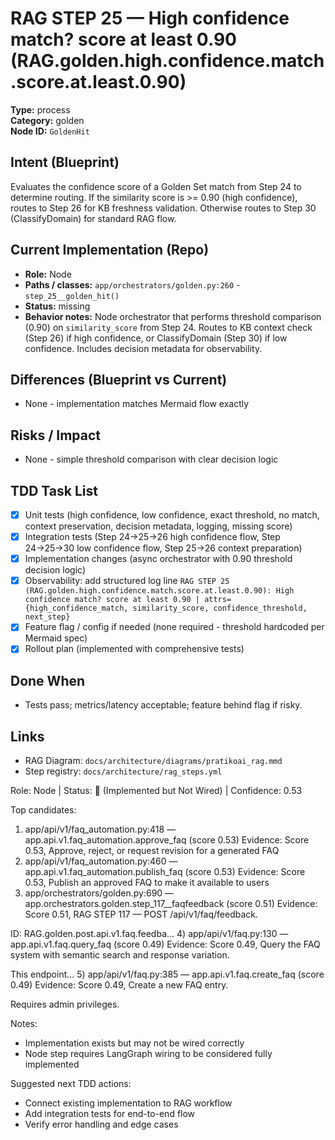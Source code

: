 # RAG STEP 25 — High confidence match? score at least 0.90 (RAG.golden.high.confidence.match.score.at.least.0.90)

**Type:** process  
**Category:** golden  
**Node ID:** `GoldenHit`

## Intent (Blueprint)
Evaluates the confidence score of a Golden Set match from Step 24 to determine routing. If the similarity score is >= 0.90 (high confidence), routes to Step 26 for KB freshness validation. Otherwise routes to Step 30 (ClassifyDomain) for standard RAG flow.

## Current Implementation (Repo)
- **Role:** Node
- **Paths / classes:** `app/orchestrators/golden.py:260` - `step_25__golden_hit()`
- **Status:** missing
- **Behavior notes:** Node orchestrator that performs threshold comparison (0.90) on `similarity_score` from Step 24. Routes to KB context check (Step 26) if high confidence, or ClassifyDomain (Step 30) if low confidence. Includes decision metadata for observability.

## Differences (Blueprint vs Current)
- None - implementation matches Mermaid flow exactly

## Risks / Impact
- None - simple threshold comparison with clear decision logic

## TDD Task List
- [x] Unit tests (high confidence, low confidence, exact threshold, no match, context preservation, decision metadata, logging, missing score)
- [x] Integration tests (Step 24→25→26 high confidence flow, Step 24→25→30 low confidence flow, Step 25→26 context preparation)
- [x] Implementation changes (async orchestrator with 0.90 threshold decision logic)
- [x] Observability: add structured log line
  `RAG STEP 25 (RAG.golden.high.confidence.match.score.at.least.0.90): High confidence match? score at least 0.90 | attrs={high_confidence_match, similarity_score, confidence_threshold, next_step}`
- [x] Feature flag / config if needed (none required - threshold hardcoded per Mermaid spec)
- [x] Rollout plan (implemented with comprehensive tests)

## Done When
- Tests pass; metrics/latency acceptable; feature behind flag if risky.

## Links
- RAG Diagram: `docs/architecture/diagrams/pratikoai_rag.mmd`
- Step registry: `docs/architecture/rag_steps.yml`


<!-- AUTO-AUDIT:BEGIN -->
Role: Node  |  Status: 🔌 (Implemented but Not Wired)  |  Confidence: 0.53

Top candidates:
1) app/api/v1/faq_automation.py:418 — app.api.v1.faq_automation.approve_faq (score 0.53)
   Evidence: Score 0.53, Approve, reject, or request revision for a generated FAQ
2) app/api/v1/faq_automation.py:460 — app.api.v1.faq_automation.publish_faq (score 0.53)
   Evidence: Score 0.53, Publish an approved FAQ to make it available to users
3) app/orchestrators/golden.py:690 — app.orchestrators.golden.step_117__faqfeedback (score 0.51)
   Evidence: Score 0.51, RAG STEP 117 — POST /api/v1/faq/feedback.

ID: RAG.golden.post.api.v1.faq.feedba...
4) app/api/v1/faq.py:130 — app.api.v1.faq.query_faq (score 0.49)
   Evidence: Score 0.49, Query the FAQ system with semantic search and response variation.

This endpoint...
5) app/api/v1/faq.py:385 — app.api.v1.faq.create_faq (score 0.49)
   Evidence: Score 0.49, Create a new FAQ entry.

Requires admin privileges.

Notes:
- Implementation exists but may not be wired correctly
- Node step requires LangGraph wiring to be considered fully implemented

Suggested next TDD actions:
- Connect existing implementation to RAG workflow
- Add integration tests for end-to-end flow
- Verify error handling and edge cases
<!-- AUTO-AUDIT:END -->